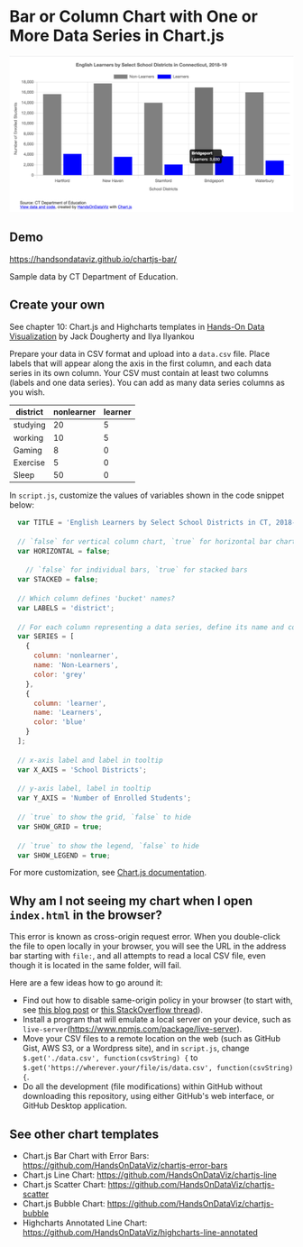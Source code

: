 # Bar or Column Chart with One or More Data Series in Chart.js

![Bar chart with any number of series](./bar.png)

## Demo 
https://handsondataviz.github.io/chartjs-bar/

Sample data by CT Department of Education.

## Create your own
See chapter 10: Chart.js and Highcharts templates in [Hands-On Data Visualization](https://handsondataviz.org) by Jack Dougherty and Ilya Ilyankou

Prepare your data in CSV format and upload into a `data.csv` file. Place labels that will appear along the axis in the first column, and each data series in its own column. Your CSV must contain at least two columns (labels and one data series). You can add as many data series columns as you wish. 

| district  | nonlearner | learner |
|-----------|------------|---------|
| studying  | 20      | 5    |
| working| 10    | 5  |
| Gaming |8|0
| Exercise | 5 | 0 |
| Sleep | 50 | 0 |

In `script.js`, customize the values of variables shown in the code snippet below:

```javascript
  var TITLE = 'English Learners by Select School Districts in CT, 2018-19';

  // `false` for vertical column chart, `true` for horizontal bar chart
  var HORIZONTAL = false;

	// `false` for individual bars, `true` for stacked bars
  var STACKED = false;  
  
  // Which column defines 'bucket' names?
  var LABELS = 'district';  

  // For each column representing a data series, define its name and color
  var SERIES = [  
    {
      column: 'nonlearner',
      name: 'Non-Learners',
      color: 'grey'
    },
    {
      column: 'learner',
      name: 'Learners',
      color: 'blue'
    }
  ];

  // x-axis label and label in tooltip
  var X_AXIS = 'School Districts';

  // y-axis label, label in tooltip
  var Y_AXIS = 'Number of Enrolled Students';

  // `true` to show the grid, `false` to hide
  var SHOW_GRID = true; 

  // `true` to show the legend, `false` to hide
  var SHOW_LEGEND = true; 
```

For more customization, see [Chart.js documentation](https://www.chartjs.org/docs/latest/).

## Why am I not seeing my chart when I open `index.html` in the browser?
This error is known as cross-origin request error. When you double-click the file to open locally in your browser, you will see the URL in the address bar starting with `file:`, and all attempts to read a local CSV file, even though it is located in the same folder, will fail.

Here are a few ideas how to go around it:
* Find out how to disable same-origin policy in your browser (to start with, see [this blog post](https://alfilatov.com/posts/run-chrome-without-cors/) or [this StackOverflow thread](https://stackoverflow.com/questions/3102819/disable-same-origin-policy-in-chrome)).
* Install a program that will emulate a local server on your device, such as `live-server`(https://www.npmjs.com/package/live-server).
* Move your CSV files to a remote location on the web (such as GitHub Gist, AWS S3, or a Wordpress site),
and in `script.js`, change `$.get('./data.csv', function(csvString) {` to `$.get('https://wherever.your/file/is/data.csv', function(csvString) {`.
* Do all the development (file modifications) within GitHub without downloading this repository, using either GitHub's web interface, or GitHub Desktop application.

## See other chart templates
* Chart.js Bar Chart with Error Bars: https://github.com/HandsOnDataViz/chartjs-error-bars
* Chart.js Line Chart: https://github.com/HandsOnDataViz/chartjs-line
* Chart.js Scatter Chart: https://github.com/HandsOnDataViz/chartjs-scatter
* Chart.js Bubble Chart: https://github.com/HandsOnDataViz/chartjs-bubble
* Highcharts Annotated Line Chart: https://github.com/HandsOnDataViz/highcharts-line-annotated

